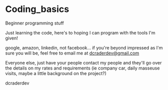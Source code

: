 # Coding_basics
 Beginner programming stuff

 Just learning the code, here's to hoping I can program with the tools I'm given!

 google, amazon, linkedin, not facebook... if you're beyond impressed as I'm sure you will be, feel free to email me at dcraderdev@gmail.com

 Everyone else, just have your people contact my people and they'll go over the details on my rates and requirements (ie company car, daily masseuse visits, maybe a little background on the project?)

 dcraderdev

